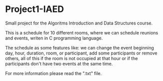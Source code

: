 # Project1-IAED
Small project for the Algoritms Introduction and Data Structures course.

This is a schedule for 10 different rooms, where we can schedule reunions and events, writen in C programming language.

The schedule as some features like: we can change the event beginning day, hour, duration, room, or participant, add some participants or remove others, all of this if the room is not occupied at that hour or if the participants don't have two events at the same time.

For more information please read the ".txt" file.
